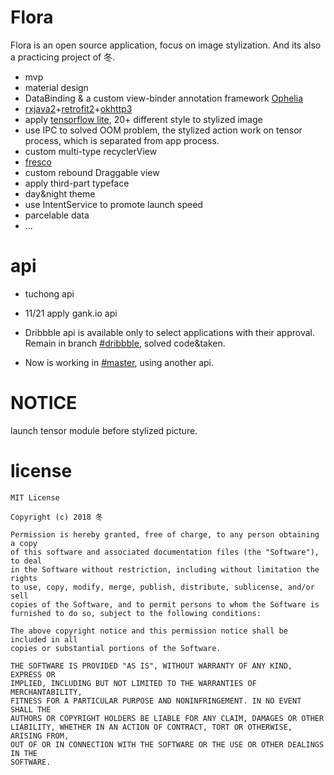 # Flora

Flora is an open source application, focus on image stylization. And its also a practicing project of 冬.

* mvp
* material design 
* DataBinding & a custom view-binder annotation framework [Ophelia](https://github.com/MashirosBaumkuchen/Ophelia)
* [rxjava2](https://github.com/ReactiveX/RxJava)+[retrofit2](https://square.github.io/retrofit/)+[okhttp3](https://github.com/square/okhttp)
* apply [tensorflow lite](https://github.com/tensorflow/tensorflow), 20+ different style to stylized image
* use IPC to solved OOM problem, the stylized action work on tensor process, which is separated from app process.
* custom multi-type recyclerView
* [fresco](https://github.com/facebook/fresco)
* custom rebound Draggable view
* apply third-part typeface
* day&night theme 
* use IntentService to promote launch speed
* parcelable data
* ...

# api

* tuchong api

* 11/21 apply gank.io api

* Dribbble api is available only to select applications with their approval. Remain in branch [#dribbble](https://github.com/MashirosBaumkuchen/Flora/tree/dribbble), solved code&taken. 

* Now is working in [#master](https://github.com/MashirosBaumkuchen/Flora/tree/master), using another api. 

# NOTICE
launch tensor module before stylized picture.

# license

```
MIT License

Copyright (c) 2018 冬

Permission is hereby granted, free of charge, to any person obtaining a copy
of this software and associated documentation files (the "Software"), to deal
in the Software without restriction, including without limitation the rights
to use, copy, modify, merge, publish, distribute, sublicense, and/or sell
copies of the Software, and to permit persons to whom the Software is
furnished to do so, subject to the following conditions:

The above copyright notice and this permission notice shall be included in all
copies or substantial portions of the Software.

THE SOFTWARE IS PROVIDED "AS IS", WITHOUT WARRANTY OF ANY KIND, EXPRESS OR
IMPLIED, INCLUDING BUT NOT LIMITED TO THE WARRANTIES OF MERCHANTABILITY,
FITNESS FOR A PARTICULAR PURPOSE AND NONINFRINGEMENT. IN NO EVENT SHALL THE
AUTHORS OR COPYRIGHT HOLDERS BE LIABLE FOR ANY CLAIM, DAMAGES OR OTHER
LIABILITY, WHETHER IN AN ACTION OF CONTRACT, TORT OR OTHERWISE, ARISING FROM,
OUT OF OR IN CONNECTION WITH THE SOFTWARE OR THE USE OR OTHER DEALINGS IN THE
SOFTWARE.
``` 
